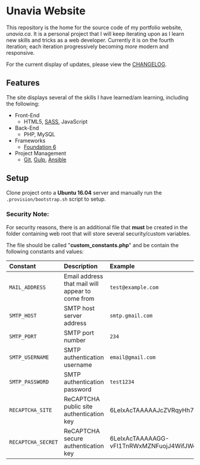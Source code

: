 # Unavia Website

This repository is the home for the source code of my portfolio website, _unavia.ca_. It is a personal project that I will keep iterating upon as I learn new skills and tricks as a web developer. Currently it is on the fourth iteration; each iteration progressively becoming *more* modern and responsive.

For the current display of updates, please view the [CHANGELOG](CHANGELOG.md).

## Features
The site displays several of the skills I have learned/am learning, including the following:
- Front-End
	- HTML5, [SASS](http://sass-lang.com), JavaScript
- Back-End
	- PHP, MySQL
- Frameworks
	- [Foundation 6](//foundation.zurb.com)
- Project Management
	- [Git](//git-scm.com), [Gulp](//gulpjs.com), [Ansible](//ansible.com)

## Setup
Clone project onto a **Ubuntu 16.04** server and manually run the `.provision/bootstrap.sh` script to setup.

### Security Note:
For security reasons, there is an additional file that **must** be created in the folder containing web root that will store several security/custom variables.

The file should be called "**custom_constants.php**" and be contain the following constants and values:

| Constant | Description | Example |
| :------- | :---------- | :------ |
| `MAIL_ADDRESS`  		| Email address that mail will appear to come from | `test@example.com` |
| `SMTP_HOST`     		| SMTP host server address | `smtp.gmail.com` |
| `SMTP_PORT`     		| SMTP port number | `234` |
| `SMTP_USERNAME` 		| SMTP authentication username | `email@gmail.com` |
| `SMTP_PASSWORD` 		| SMTP authentication password | `test1234` |
| `RECAPTCHA_SITE`		| ReCAPTCHA public site authentication key | 6LeIxAcTAAAAAJcZVRqyHh71UMIEGNQ_MXjiZKhI |
| `RECAPTCHA_SECRET`	| ReCAPTCHA secure authentication key | 6LeIxAcTAAAAAGG-vFI1TnRWxMZNFuojJ4WifJWe |
